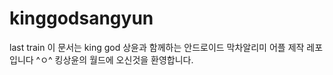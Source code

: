 # kinggodsangyun
last train
이 문서는 king god 상윤과 함께하는 안드로이드 막차알리미 어플 제작 레포입니다 ^ㅇ^
킹상윤의 월드에 오신것을 환영합니다.
